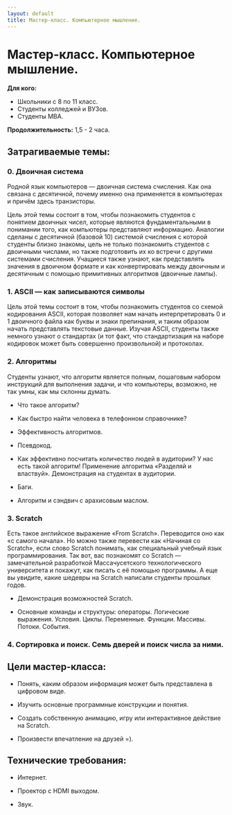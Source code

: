 ```yaml
---
layout: default
title: Мастер-класс. Компьютерное мышление.
---
```


# Мастер-класс. Компьютерное мышление.

**Для кого:**

* Школьники с 8 по 11 класс.
* Студенты колледжей и ВУЗов.
* Студенты MBA.

**Продолжительность:** 1,5 - 2 часа.

## Затрагиваемые темы:

### 0. Двоичная система
Родной язык компьютеров — двоичная система счисления. Как она связана с десятичной, почему именно она применяется в компьютерах и причём здесь транзисторы.

Цель этой темы состоит в том, чтобы познакомить студентов с понятием двоичных чисел, которые являются фундаментальными в понимании того, как компьютеры представляют информацию. Аналогии сделаны с десятичной (базовой 10) системой счисления с которой студенты близко знакомы, цель не только познакомить студентов с двоичными числами, но также подготовить их ко встречи с другими системами счисления. Учащиеся также узнают, как представлять значения в двоичном формате и как конвертировать между двоичным и десятичным с помощью примитивных алгоритмов (двоичные лампы).


### 1. ASCII — как записываются символы
Цель этой темы состоит в том, чтобы познакомить студентов со схемой кодирования ASCII, которая позволяет нам начать интерпретировать 0 и 1 двоичного файла как буквы и знаки препинания, и таким образом начать представлять текстовые данные. Изучая ASCII, студенты также немного узнают о стандартах (и тот факт, что стандартизация на наборе кодировок может быть совершенно произвольной) и протоколах.

### 2. Алгоритмы
Студенты узнают, что алгоритм является полным, пошаговым набором инструкций для выполнения задачи, и что компьютеры, возможно, не так умны, как мы склонны думать.

* Что такое алгоритм?

* Как быстро найти человека в телефонном справочнике?

* Эффективность алгоритмов.

* Псевдокод.

* Как эффективно посчитать количество людей в аудитории? У нас есть такой алгоритм! Применение алгоритма «Разделяй и властвуй». Демонстрация на студентах в аудитории.

* Баги.

* Алгоритм и сэндвич с арахисовым маслом.

### 3. Scratch
Есть такое английское выражение «From Scratch». Переводится оно как «с самого начала». Но можно также перевести как «Начиная со Scratch», если слово Scratch понимать, как специальный учебный язык программирования. Так вот, вас познакомят со Scratch — замечательной разработкой Массачусетского технологического университета и покажут, как писать с её помощью программы. А еще вы увидите, какие шедевры на Scratch написали студенты прошлых годов.

* Демонстрация возможностей Scratch.

* Основные команды и структуры: операторы. Логические выражения. Условия. Циклы. Переменные. Функции. Массивы. Потоки. События.

### 4. Сортировка и поиск. Семь дверей и поиск числа за ними.

## Цели мастер-класса:

* Понять, каким образом информация может быть представлена в цифровом виде.

* Изучить основные программные конструкции и понятия.

* Создать собственную анимацию, игру или интерактивное действие на Scratch.

* Произвести впечатление на друзей =).

## Технические требования:

* Интернет.

* Проектор с HDMI выходом.

* Звук.